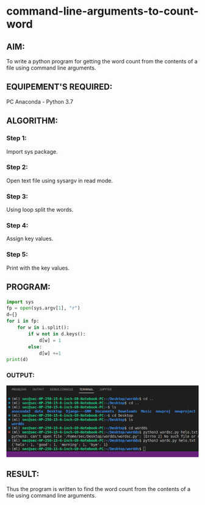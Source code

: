 # command-line-arguments-to-count-word
## AIM:
To write a python program for getting the word count from the contents of a file using command line arguments.
## EQUIPEMENT'S REQUIRED: 
PC
Anaconda - Python 3.7
## ALGORITHM: 
### Step 1:
Import sys package.

### Step 2: 
Open text file using sysargv in read mode.
 
### Step 3: 
Using loop split the words.

### Step 4:  
Assign key values.

### Step 5: 
Print with the key values.

## PROGRAM:
```Python
import sys
fp = open(sys.argv[1], "r")
d={}
for i in fp:
    for w in i.split():
        if w not in d.keys():
            d[w] = 1
        else:
            d[w] +=1
print(d)
```

### OUTPUT:
![image](./Screenshot%20from%202023-01-28%2014-06-17.png)



## RESULT:
Thus the program is written to find the word count from the contents of a file using command line arguments.

